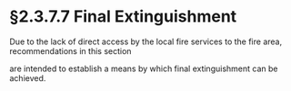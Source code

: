 # §2.3.7.7 Final Extinguishment



Due to the lack of direct access by the local fire services to the fire area, recommendations in this section

are intended to establish a means by which final extinguishment can be achieved.
